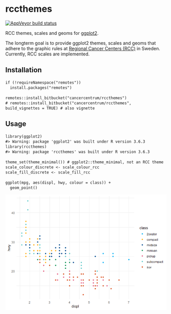 rccthemes
=========

[![AppVeyor build
status](https://ci.appveyor.com/api/projects/status/qgkdgjy8rc8e60x7/branch/master?svg=true)](https://ci.appveyor.com/project/oc1lojo/rccthemes/branch/master)

RCC themes, scales and geoms for
[ggplot2](https://ggplot2.tidyverse.org).

The longterm goal is to provide ggplot2 themes, scales and geoms that
adhere to the graphic rules at [Regional Cancer Centers
(RCC)](https://www.cancercentrum.se) in Sweden. Currently, RCC scales
are implemented.

Installation
------------

``` {.r}
if (!requireNamespace("remotes"))
  install.packages("remotes")

remotes::install_bitbucket("cancercentrum/rccthemes")
# remotes::install_bitbucket("cancercentrum/rccthemes", build_vignettes = TRUE) # also vignette
```

Usage
-----

``` {.r}
library(ggplot2)
#> Warning: package 'ggplot2' was built under R version 3.6.3
library(rccthemes)
#> Warning: package 'rccthemes' was built under R version 3.6.3

theme_set(theme_minimal()) # ggplot2::theme_minimal, not an RCC theme
scale_colour_discrete <- scale_colour_rcc
scale_fill_discrete <- scale_fill_rcc

ggplot(mpg, aes(displ, hwy, colour = class)) +
  geom_point()
```

![](man/figures/README-example-1.png)

